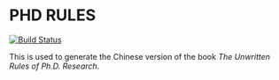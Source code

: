 # PHD RULES

[![Build Status](https://travis-ci.com/psychelzh/phdrule.svg?branch=master)](https://travis-ci.com/psychelzh/phdrule)

This is used to generate the Chinese version of the book *The Unwritten Rules of Ph.D. Research*.
